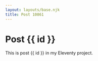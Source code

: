 ```yaml
---
layout: layouts/base.njk
title: Post 10861
---
```


# Post {{ id }}

This is post {{ id }} in my Eleventy project.
